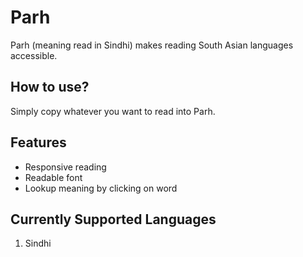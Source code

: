 # Parh

Parh (meaning read in Sindhi) makes reading South Asian languages accessible.

## How to use?

Simply copy whatever you want to read into Parh.

## Features

- Responsive reading
- Readable font
- Lookup meaning by clicking on word

## Currently Supported Languages

1. Sindhi
